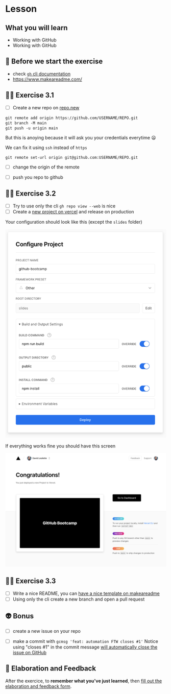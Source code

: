 # Lesson

## What you will learn

- Working with GitHub
- Working with GitHub

## 👾 Before we start the exercise

- check [`gh` cli documentation](https://github.com/cli/cli)
- https://www.makeareadme.com/

## 👨‍🚀 Exercise 3.1


- [ ] Create a new repo on [repo.new](https://repo.new)

```console
git remote add origin https://github.com/USERNAME/REPO.git
git branch -M main
git push -u origin main
```

But this is anoying because it will ask you your credentials everytime 😦

We can fix it using `ssh` instead of `https`

```console
git remote set-url origin git@github.com:USERNAME/REPO.git
```

- [ ] change the origin of the remote

- [ ] push you repo to github

## 👨‍🚀 Exercise 3.2

- [ ] Try to use only the cli `gh repo view --web` is nice
- [ ] Create a [new project on vercel](https://vercel.com/new) and release on production

Your configuration should look like this (except the `slides` folder)

![](./vercel.png)

If everything works fine you should have this screen

![](./vercel-done.png)

## 👨‍🚀 Exercise 3.3

- [ ] Write a nice README, you can [have a nice template on makeareadme](https://www.makeareadme.com/)
- [ ] Using only the cli create a new branch and open a pull request

## 👽 Bonus

- [ ] create a new issue on your repo
- [ ] make a commit with `gcmsg 'feat: automation FTW closes #1'`
Notice using "closes #1" in the commit message [will automatically close the issue on GitHub](https://docs.github.com/en/issues/tracking-your-work-with-issues/linking-a-pull-request-to-an-issue#linking-a-pull-request-to-an-issue-using-a-keyword)


## 🏅 Elaboration and Feedback

After the exercice, to __remember what you've just learned__, then [fill out the elaboration and feedback form](https://airtable.com/shrBuZqOJL5UeLLF1?prefill_Name=github%20101&prefill_Exercice=03).
